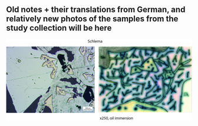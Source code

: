 ## Old notes + their translations from German, and relatively new photos of the samples from the study collection will be here

![Schlema](https://github.com/DinaKlim/OD_RL_notes/blob/main/RL_notes/Schlema.jpg)
